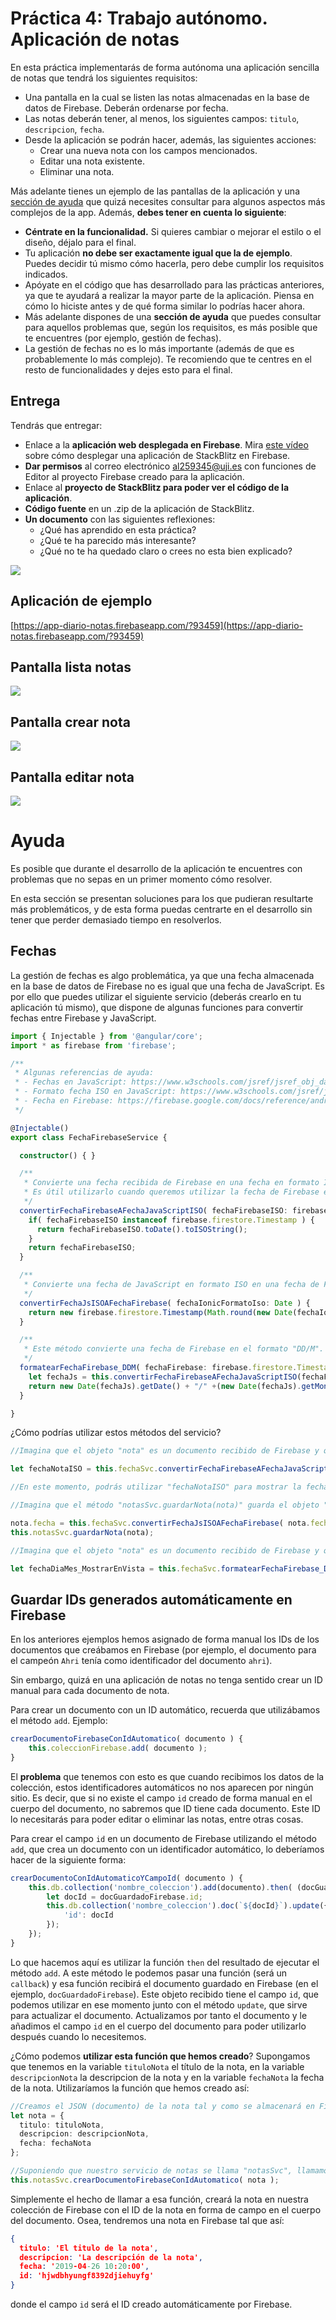 # Práctica 4: Trabajo autónomo. Aplicación de notas

En esta práctica implementarás de forma autónoma una aplicación sencilla de notas que tendrá los siguientes requisitos:

* Una pantalla en la cual se listen las notas almacenadas en la base de datos de Firebase. Deberán ordenarse por fecha.
* Las notas deberán tener, al menos, los siguientes campos: `titulo`, `descripcion`, `fecha`.
* Desde la aplicación se podrán hacer, además, las siguientes acciones:
    * Crear una nueva nota con los campos mencionados.
    * Editar una nota existente.
    * Eliminar una nota.

Más adelante tienes un ejemplo de las pantallas de la aplicación y una [sección de ayuda](#ayuda) que quizá necesites consultar para algunos aspectos más complejos de la app. Además, **debes tener en cuenta lo siguiente**:
* **Céntrate en la funcionalidad.** Si quieres cambiar o mejorar el estilo o el diseño, déjalo para el final.
* Tu aplicación **no debe ser exactamente igual que la de ejemplo**. Puedes decidir tú mismo cómo hacerla, pero debe cumplir los requisitos indicados.
* Apóyate en el código que has desarrollado para las prácticas anteriores, ya que te ayudará a realizar la mayor parte de la aplicación. Piensa en cómo lo hiciste antes y de qué forma similar lo podrías hacer ahora.
* Más adelante dispones de una **sección de ayuda** que puedes consultar para aquellos problemas que, según los requisitos, es más posible que te encuentres (por ejemplo, gestión de fechas).
* La gestión de fechas no es lo más importante (además de que es probablemente lo más complejo). Te recomiendo que te centres en el resto de funcionalidades y dejes esto para el final.

## Entrega

Tendrás que entregar:
* Enlace a la **aplicación web desplegada en Firebase**. Mira [este vídeo](https://youtu.be/I7lio33gv_o) sobre cómo desplegar una aplicación de StackBlitz en Firebase.
* **Dar permisos** al correo electrónico al259345@uji.es con funciones de Editor al proyecto Firebase creado para la aplicación.
* Enlace al **proyecto de StackBlitz para poder ver el código de la aplicación**.
* **Código fuente** en un .zip de la aplicación de StackBlitz.
* **Un documento** con las siguientes reflexiones:
    - ¿Qué has aprendido en esta práctica?
    - ¿Qué te ha parecido más interesante?
    - ¿Qué no te ha quedado claro o crees no esta bien explicado?

![](./permisos-firebase.png)

## Aplicación de ejemplo

[https://app-diario-notas.firebaseapp.com/?93459](https://app-diario-notas.firebaseapp.com/?93459)

## Pantalla lista notas

![](./lista-notas.jpg)

## Pantalla crear nota

![](./pantalla-crear-nota.jpg)

## Pantalla editar nota

![](./pantalla-editar-nota.jpg)

# Ayuda

Es posible que durante el desarrollo de la aplicación te encuentres con problemas que no sepas en un primer momento cómo resolver. 

En esta sección se presentan soluciones para los que pudieran resultarte más problemáticos, y de esta forma puedas centrarte en el desarrollo sin tener que perder demasiado tiempo en resolverlos.

## Fechas

La gestión de fechas es algo problemática, ya que una fecha almacenada en la base de datos de Firebase no es igual que una fecha de JavaScript. Es por ello que puedes utilizar el siguiente servicio (deberás crearlo en tu aplicación tú mismo), que dispone de algunas funciones para convertir fechas entre Firebase y JavaScript.

```typescript
import { Injectable } from '@angular/core';
import * as firebase from 'firebase';

/**
 * Algunas referencias de ayuda:
 * - Fechas en JavaScript: https://www.w3schools.com/jsref/jsref_obj_date.asp
 * - Formato fecha ISO en JavaScript: https://www.w3schools.com/jsref/jsref_toisostring.asp
 * - Fecha en Firebase: https://firebase.google.com/docs/reference/android/com/google/firebase/Timestamp
 */

@Injectable()
export class FechaFirebaseService {

  constructor() { }

  /**
   * Convierte una fecha recibida de Firebase en una fecha en formato ISO de JavaScript.
   * Es útil utilizarlo cuando queremos utilizar la fecha de Firebase en la aplicación (por ejemplo, para mostrarla en la vista).
   */
  convertirFechaFirebaseAFechaJavaScriptISO( fechaFirebaseISO: firebase.firestore.Timestamp ) {
    if( fechaFirebaseISO instanceof firebase.firestore.Timestamp ) {
      return fechaFirebaseISO.toDate().toISOString();
    }
    return fechaFirebaseISO;
  }

  /**
   * Convierte una fecha de JavaScript en formato ISO en una fecha de Firebase, que se puede utilizar al guardar un documento en Firebase
   */
  convertirFechaJsISOAFechaFirebase( fechaIonicFormatoIso: Date ) {
    return new firebase.firestore.Timestamp(Math.round(new Date(fechaIonicFormatoIso).getTime() / 1000), 0);
  }

  /**
   * Este método convierte una fecha de Firebase en el formato "DD/M". Puede ser útil para mostrar el día y el mes en la aplicación, igual que en la captura de pantalla de ejemplo.
   */
  formatearFechaFirebase_DDM( fechaFirebase: firebase.firestore.Timestamp ) {
    let fechaJs = this.convertirFechaFirebaseAFechaJavaScriptISO(fechaFirebase);
    return new Date(fechaJs).getDate() + "/" +(new Date(fechaJs).getMonth() + 1);
  }

}
```

¿Cómo podrías utilizar estos métodos del servicio?

```typescript
//Imagina que el objeto "nota" es un documento recibido de Firebase y que tiene el campo "fecha"

let fechaNotaISO = this.fechaSvc.convertirFechaFirebaseAFechaJavaScriptISO( nota.fecha );

//En este momento, podrás utilizar "fechaNotaISO" para mostrar la fecha en la aplicación, utilizando por ejemplo el componente de Ionic que ya existe para ello
```

```typescript
//Imagina que el método "notasSvc.guardarNota(nota)" guarda el objeto "nota" en Firebase. El objeto nota tendría el campo "fecha" en formato ISO (tendría un binding con el componente de fecha de Ionic)

nota.fecha = this.fechaSvc.convertirFechaJsISOAFechaFirebase( nota.fecha );
this.notasSvc.guardarNota(nota);
```

```typescript
//Imagina que el objeto "nota" es un documento recibido de Firebase y que tiene el campo "fecha"

let fechaDiaMes_MostrarEnVista = this.fechaSvc.formatearFechaFirebase_DDM( nota.fecha );
```

## Guardar IDs generados automáticamente en Firebase

En los anteriores ejemplos hemos asignado de forma manual los IDs de los documentos que creábamos en Firebase (por ejemplo, el documento para el campeón `Ahri` tenía como identificador del documento `ahri`).

Sin embargo, quizá en una aplicación de notas no tenga sentido crear un ID manual para cada documento de nota.

Para crear un documento con un ID automático, recuerda que utilizábamos el método `add`. Ejemplo:

```typescript
crearDocumentoFirebaseConIdAutomatico( documento ) {
    this.coleccionFirebase.add( documento );
}
```

El **problema** que tenemos con esto es que cuando recibimos los datos de la colección, estos identificadores automáticos no nos aparecen por ningún sitio. Es decir, que si no existe el campo `id` creado de forma manual en el cuerpo del documento, no sabremos que ID tiene cada documento. Este ID lo necesitarás para poder editar o eliminar las notas, entre otras cosas.

Para crear el campo `id` en un documento de Firebase utilizando el método `add`, que crea un documento con un identificador automático, lo deberíamos hacer de la siguiente forma:

```typescript
crearDocumentoConIdAutomaticoYCampoId( documento ) {
    this.db.collection('nombre_coleccion').add(documento).then( (docGuardadoFirebase) => {
        let docId = docGuardadoFirebase.id;
        this.db.collection('nombre_coleccion').doc(`${docId}`).update({
            'id': docId
        });
    });
}
```

Lo que hacemos aquí es utilizar la función `then` del resultado de ejecutar el método `add`. A este método le podemos pasar una función (será un `callback`) y esa función recibirá el documento guardado en Firebase (en el ejemplo, `docGuardadoFirebase`). Este objeto recibido tiene el campo `id`, que podemos utilizar en ese momento junto con el método `update`, que sirve para actualizar el documento. Actualizamos por tanto el documento y le añadimos el campo `id` en el cuerpo del documento para poder utilizarlo después cuando lo necesitemos.

¿Cómo podemos **utilizar esta función que hemos creado**? Supongamos que tenemos en la variable `tituloNota` el título de la nota, en la variable `descripcionNota` la descripcion de la nota y en la variable `fechaNota` la fecha de la nota. Utilizaríamos la función que hemos creado así:

```typescript
//Creamos el JSON (documento) de la nota tal y como se almacenará en Firebase. Recordemos que en Firebase se llama documento, pero es análogo a un JSON en JavaScript
let nota = {
  titulo: tituloNota,
  descripcion: descripcionNota,
  fecha: fechaNota
};

//Suponiendo que nuestro servicio de notas se llama "notasSvc", llamamos a esa función pasándole simplemente la nota
this.notasSvc.crearDocumentoFirebaseConIdAutomatico( nota );
```

Simplemente el hecho de llamar a esa función, creará la nota en nuestra colección de Firebase con el ID de la nota en forma de campo en el cuerpo del documento. Osea, tendremos una nota en Firebase tal que así:

```json
{
  titulo: 'El titulo de la nota',
  descripcion: 'La descripción de la nota',
  fecha: '2019-04-26 10:20:00',
  id: 'hjwdbhyungf8392djiehuyfg' 
}
```

donde el campo `id` será el ID creado automáticamente por Firebase.